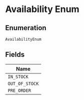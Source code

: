 
# Availability Enum

## Enumeration

`AvailabilityEnum`

## Fields

| Name |
|  --- |
| `IN_STOCK` |
| `OUT_OF_STOCK` |
| `PRE_ORDER` |

